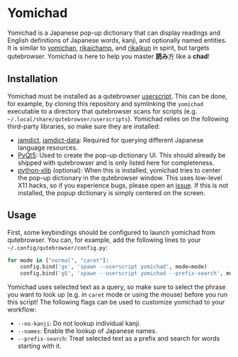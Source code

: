 # Yomichad
Yomichad is a Japanese pop-up dictionary that can display readings and English
definitions of Japanese words, kanji, and optionally named entities. It is
similar to [yomichan](https://foosoft.net/projects/yomichan/),
[rikaichamp](https://addons.mozilla.org/en-US/firefox/addon/rikaichamp/), and
[rikaikun](https://chrome.google.com/webstore/detail/rikaikun/jipdnfibhldikgcjhfnomkfpcebammhp)
in spirit, but targets qutebrowser. Yomichad is here to help you master
**読み**方 like a **chad**!

## Installation
Yomichad must be installed as a qutebrowser
[userscript](https://www.qutebrowser.org/doc/userscripts.html). This can be
done, for example, by cloning this repository and symlinking the `yomichad`
executable to a directory that qutebrowser scans for scripts (e.g.
`~/.local/share/qutebrowser/userscripts`). Yomichad relies on the following
third-party libraries, so make sure they are installed:
* [jamdict](https://pypi.org/project/jamdict),
  [jamdict-data](https://pypi.org/project/jamdict-data): Required for querying
  different Japanese language resources.
* [PyQt5](https://pypi.org/project/PyQt5): Used to create the pop-up dictionary
  UI. This should already be shipped with qutebrowser and is only listed here
  for completeness.
* [python-xlib](https://pypi.org/project/python-xlib) (optional): When this is
  installed, yomichad tries to center the pop-up dictionary in the qutebrowser
  window. This uses low-level X11 hacks, so if you experience bugs, please open
  an [issue](https://github.com/potamides/yomichad/issues). If this is not
  installed, the popup dictionary is simply centered on the screen.

## Usage
First, some keybindings should be configured to launch yomichad from
qutebrowser. You can, for example, add the following lines to your
`~/.config/qutebrowser/config.py`:
```python
for mode in ["normal", "caret"]:
    config.bind('gs', 'spawn --userscript yomichad', mode=mode)
    config.bind('gS', 'spawn --userscript yomichad --prefix-search', mode=mode)
```
Yomichad uses selected text as a query, so make sure to select the phrase you
want to look up (e.g. in `caret` mode or using the mouse) before you run this
script! The following flags can be used to customize yomichad to your workflow:
* `--no-kanji`: Do not lookup individual kanji.
* `--names`: Enable the lookup of Japanese names.
* `--prefix-search`: Treat selected text as a prefix and search for words
  starting with it.
